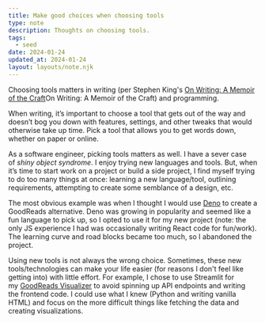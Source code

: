 ```yaml
---
title: Make good choices when choosing tools
type: note
description: Thoughts on choosing tools.
tags:
  - seed
date: 2024-01-24
updated_at: 2024-01-24
layout: layouts/note.njk
---
```


Choosing tools matters in writing (per Stephen King's [On Writing: A Memoir of the Craft](https://bookshop.org/p/books/on-writing-a-memoir-of-the-craft-stephen-king/14560198?ean=9781982159375)On Writing: A Memoir of the Craft</u>) and programming.

When writing, it’s important to choose a tool that gets out of the way and doesn’t bog you down with features, settings, and other tweaks that would otherwise take up time. Pick a tool that allows you to get words down, whether on paper or online.

As a software engineer, picking tools matters as well. I have a sever case of *shiny object syndrome*. I enjoy trying new languages and tools. But, when it’s time to start work on a project or build a side project, I find myself trying to do too many things at once: learning a new language/tool, outlining requirements, attempting to create some semblance of a design, etc.

The most obvious example was when I thought I would use [Deno](https://deno.com/) to create a GoodReads alternative. Deno was growing in popularity and seemed like a fun language to pick up, so I opted to use it for my new project (note: the only JS experience I had was occasionally writing React code for fun/work). The learning curve and road blocks became too much, so I abandoned the project.

Using new tools is not always the wrong choice. Sometimes, these new tools/technologies can make your life easier (for reasons I don't feel like getting into) with little effort. For example, I chose to use Streamlit for my [GoodReads Visualizer](https://goodreads-visualizer.fly.dev/) to avoid spinning up API endpoints and writing the frontend code. I could use what I knew (Python and writing vanilla HTML) and focus on the more difficult things like fetching the data and creating visualizations.
